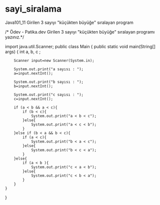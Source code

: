 # sayi_siralama
Java101_11 Girilen 3 sayıyı "küçükten büyüğe" sıralayan program

/* Ödev - Patika.dev
Girilen 3 sayıyı "küçükten büyüğe" sıralayan programı yazınız.*/

import java.util.Scanner;
public class Main
{
	public static void main(String[] args) {
	    int a, b, c ;
	    
	    Scanner input=new Scanner(System.in);
	    
	    System.out.print("a sayısı : ");
	    a=input.nextInt();
	    
	    System.out.print("b sayısı : ");
	    b=input.nextInt();
	    
	    System.out.print("c sayısı : ");
	    c=input.nextInt();
	    
	    if (a < b && a < c){
	        if (b < c){
	            System.out.print("a < b < c");
	        }else{
	            System.out.print("a < c < b");
	        }
	    }else if (b < a && b < c){
	        if (a < c){
	            System.out.print("b < a < c");
	        }else{
	            System.out.print("b < c < a");
	        }
	    }else{
	        if (a < b ){
	            System.out.print("c < a < b");
	        }else{
	            System.out.print("c < b < a");
	        }
	    }
	}
}
